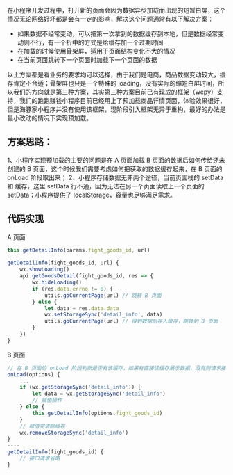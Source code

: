 在小程序开发过程中，打开新的页面会因为数据异步加载而出现的短暂白屏，这个情况无论网络好坏都是会有一定的影响，解决这个问题通常有以下解决方案：

+ 如果数据不经常变动，可以把第一次拿到的数据缓存到本地，但是数据经常变动则不行，有一个折中的方式是给缓存加一个过期时间
+ 在加载的时候使用骨架屏，适用于页面结构变化不大的情况
+ 在当前页面跳转下一个页面时加载下一个页面的数据

以上方案都是看业务的要求均可以选择，由于我们是电商，商品数据变动较大，缓存肯定不合适；骨架屏也只是一个特殊的 loading，没有实际的缩短白屏时间，所以我们的方向就是第三种方案，其实第三种方案目前已有现成的框架（wepy）支持，我们的跑跑赚钱小程序目前已经用上了预加载商品详情页面，体验效果很好，但是海豚家小程序并没有使用该框架，现阶段引入框架无异于重构，最好的办法是最小改动的情况下实现预加载。

## 方案思路：
1、小程序实现预加载的主要的问题是在 A 页面加载 B 页面的数据后如何传给还未创建的 B 页面，这个时候我们需要考虑如何把获取的数据缓存起来，在 B 页面的 onLoad 阶段取出来；
2、小程序存储数据无非两个途径，当前页面栈的 setData 和 缓存，这里 setData 行不通，因为无法在另一个页面读取上一个页面的 setData；小程序提供了 localStorage，容量也足够满足需求。

## 代码实现

A 页面
```js
this.getDetailInfo(params.fight_goods_id, url)
----
getDetailInfo(fight_goods_id, url) {
    wx.showLoading()
    api.getGoodsDetail(fight_goods_id, res => {
        wx.hideLoading()
        if (res.data.errno != 0) {
            utils.goCurrentPage(url) // 跳转 B 页面
        } else {
            let data = res.data.data
            wx.setStorageSync('detail_info', data) 
            utils.goCurrentPage(url) // 得到数据后存入缓存，跳转到 B 页面
        }
    })
}
```

B 页面
```js
// 在 B 页面的 onLoad 阶段判断是否有该缓存，如果有直接读缓存展示数据，没有则请求接口
onLoad(options) {
    ...
    if (wx.getStorageSync('detail_info')) {
        let data = wx.getStorageSync('detail_info')
        // 赋值操作
    } else {
        this.getDetailInfo(options.fight_goods_id)
    }
    // 赋值完清除缓存
    wx.removeStorageSync('detail_info')
}
----
getDetailInfo(fight_goods_id) {
    // 接口请求省略
}
```
